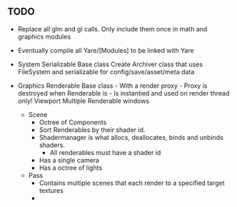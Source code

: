 
## TODO
- Replace all glm and gl calls. Only include them once in math and graphics modules
- Eventually compile all Yare/[Modules] to be linked with Yare 
- System
	Serializable Base class
	Create Archiver class that uses FileSystem and serializable for config/save/asset/meta data

- Graphics
	Renderable Base class
		- With a render proxy 
			- Proxy is destroyed when Renderable is
			- Is instantied and used on render thread only!
    Viewport 
        Multiple Renderable windows 

    - Scene
        - Octree of Components
        - Sort Renderables by their shader id.
        - Shadermanager is what allocs, deallocates, binds and unbinds shaders.
            - All renderables must have a shader id
        - Has a single camera
        - Has a octree of lights
    - Pass
        - Contains multiple scenes that each render to a specified target textures
        - 